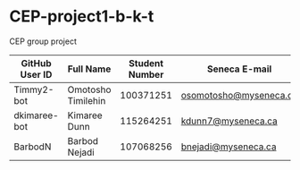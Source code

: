# CEP-project1-b-k-t
CEP group project

|GitHub User ID|Full Name         |Student Number|Seneca E-mail         |
|--------------|------------------|--------------|----------------------|
|Timmy2-bot    |Omotosho Timilehin|100371251     |osomotosho@myseneca.ca|
|dkimaree-bot  |Kimaree Dunn      |115264251     |kdunn7@myseneca.ca    |
|BarbodN       |Barbod Nejadi     |107068256     |bnejadi@myseneca.ca   |

